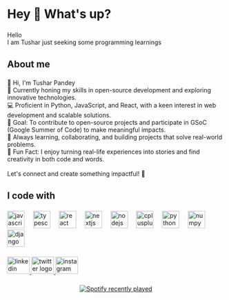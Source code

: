 <h1 align="left">Hey 👋 What's up?</h1>

###

<p align="left">Hello<br>I am Tushar just seeking some programming learnings</p>

###

<h2 align="left">About me</h2>

###

<p align="left">👋 Hi, I'm Tushar Pandey  <br>🌱 Currently honing my skills in open-source development and exploring innovative technologies.  <br>💻 Proficient in Python, JavaScript, and React, with a keen interest in web development and scalable solutions.  <br>🎯 Goal: To contribute to open-source projects and participate in GSoC (Google Summer of Code) to make meaningful impacts.  <br>📍 Always learning, collaborating, and building projects that solve real-world problems.  <br>🌟 Fun Fact: I enjoy turning real-life experiences into stories and find creativity in both code and words.  <br><br>Let's connect and create something impactful! 🚀</p>

###

<h2 align="left">I code with</h2>

###

<div align="left">
  <img src="https://cdn.jsdelivr.net/gh/devicons/devicon/icons/javascript/javascript-original.svg" height="40" alt="javascript logo"  />
  <img width="12" />
  <img src="https://cdn.jsdelivr.net/gh/devicons/devicon/icons/typescript/typescript-original.svg" height="40" alt="typescript logo"  />
  <img width="12" />
  <img src="https://cdn.jsdelivr.net/gh/devicons/devicon/icons/react/react-original.svg" height="40" alt="react logo"  />
  <img width="12" />
  <img src="https://cdn.jsdelivr.net/gh/devicons/devicon/icons/nextjs/nextjs-original.svg" height="40" alt="nextjs logo"  />
  <img width="12" />
  <img src="https://cdn.jsdelivr.net/gh/devicons/devicon/icons/nodejs/nodejs-original.svg" height="40" alt="nodejs logo"  />
  <img width="12" />
  <img src="https://cdn.jsdelivr.net/gh/devicons/devicon/icons/cplusplus/cplusplus-original.svg" height="40" alt="cplusplus logo"  />
  <img width="12" />
  <img src="https://cdn.jsdelivr.net/gh/devicons/devicon/icons/python/python-original.svg" height="40" alt="python logo"  />
  <img width="12" />
  <img src="https://cdn.jsdelivr.net/gh/devicons/devicon/icons/numpy/numpy-original.svg" height="40" alt="numpy logo"  />
  <img width="12" />
  <img src="https://cdn.jsdelivr.net/gh/devicons/devicon/icons/django/django-plain.svg" height="40" alt="django logo"  />
</div>

###

<div align="left">
  <a href="https://www.linkedin.com/in/tushar-pandey-7525362a3/" target="_blank">
    <img src="https://raw.githubusercontent.com/maurodesouza/profile-readme-generator/master/src/assets/icons/social/linkedin/default.svg" width="52" height="40" alt="linkedin logo"  />
  </a>
  <a href="https://x.com/_Tusshar_10" target="_blank">
    <img src="https://raw.githubusercontent.com/maurodesouza/profile-readme-generator/master/src/assets/icons/social/twitter/default.svg" width="52" height="40" alt="twitter logo"  />
  </a>
  <a href="https://www.instagram.com/_tusshar._._/?hl=en" target="_blank">
    <img src="https://raw.githubusercontent.com/maurodesouza/profile-readme-generator/master/src/assets/icons/social/instagram/default.svg" width="52" height="40" alt="instagram logo"  />
  </a>
</div>

###

<div align="center">
  <a href="https://open.spotify.com/user/31nmthbqvzfwazcipgirae4c5pfy">
    <img src="https://spotify-recently-played-readme.vercel.app/api?user=31nmthbqvzfwazcipgirae4c5pfy&count=3&unique=true" alt="Spotify recently played"  />
  </a>
</div>

###
